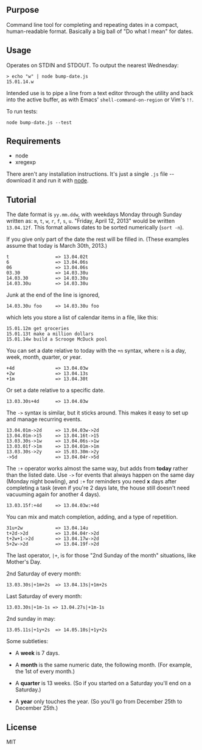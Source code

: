 ## Purpose

Command line tool for completing and repeating dates in a compact, human-readable format. Basically a big ball of "Do what I mean" for dates. 

## Usage

Operates on STDIN and STDOUT. To output the nearest Wednesday:

    > echo "w" | node bump-date.js
    15.01.14.w

Intended use is to pipe a line from a text editor through the utility
and back into the active buffer, as with Emacs' `shell-command-on-region` or Vim's `!!`.

To run tests:

    node bump-date.js --test

## Requirements

- node
- xregexp

There aren't any installation instructions. It's just a single `.js` file -- download it and run it with [node](http://nodejs.org/).

## Tutorial

The date format is `yy.mm.ddw`, with weekdays Monday through Sunday written as: `m`, `t`, `w`, `r`, `f`, `s`, `u`. "Friday, April 12, 2013" would be written `13.04.12f`. This format allows dates to be sorted numerically (`sort -n`).

If you give only part of the date the rest will be filled in. (These examples assume that today is March 30th, 2013.)

    t                 => 13.04.02t
    6                 => 13.04.06s
    06                => 13.04.06s
    03.30             => 14.03.30u
    14.03.30          => 14.03.30u
    14.03.30u         => 14.03.30u

Junk at the end of the line is ignored, 

    14.03.30u foo     => 14.03.30u foo

which lets you store a list of calendar items in a file, like this:

    15.01.12m get groceries
    15.01.13t make a million dollars
    15.01.14w build a Scrooge McDuck pool

You can set a date relative to today with the `+n` syntax, where `n` is a *d*ay, *w*eek, *m*onth, *q*uarter, or *y*ear.

    +4d               => 13.04.03w
    +2w               => 13.04.13s
    +1m               => 13.04.30t

Or set a date relative to a specific date.

    13.03.30s+4d      => 13.04.03w

The `->` syntax is similar, but it sticks around. This makes it easy to set up and manage recurring events.

    13.04.01m->2d     => 13.04.03w->2d
    13.04.01m->15     => 13.04.16t->15
    13.03.30s->1w     => 13.04.06s->1w
    13.03.01f->1m     => 13.04.01m->1m
    13.03.30s->2y     => 15.03.30m->2y
    ->5d              => 13.04.04r->5d

The `:+` operator works almost the same way, but adds from **today** rather than the listed date. Use `->` for events that always happen on the same day (Monday night bowling), and `:+` for reminders you need **x** days after completing a task (even if you're 2 days late, the house still doesn't need vacuuming again for another 4 days).

    13.03.15f:+4d     => 13.04.03w:+4d

You can mix and match completion, adding, and a type of repetition.
     
    31u+2w            => 13.04.14u
    t+2d->2d          => 13.04.04r->2d
    t+2w+1->2d        => 13.04.17w->2d
    5+2w->2d          => 13.04.19f->2d

The last operator, `|+`, is for those "2nd Sunday of the month" situations, like Mother's Day.

2nd Saturday of every month:

    13.03.30s|+1m+2s  => 13.04.13s|+1m+2s

Last Saturday of every month:

    13.03.30s|+1m-1s => 13.04.27s|+1m-1s 

2nd sunday in may:

    13.05.11s|+1y+2s  => 14.05.10s|+1y+2s

Some subtleties:

- A **week** is 7 days.

- A **month** is the same numeric date, the following month. (For example, the 1st of every month.)

- A **quarter** is 13 weeks. (So if you started on a Saturday you'll end on a Saturday.)

- A **year** only touches the year. (So you'll go from December 25th to December 25th.)

## License 

MIT
